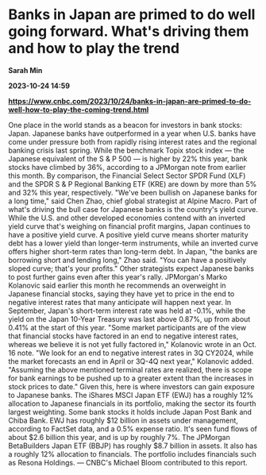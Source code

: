 # Banks in Japan are primed to do well going forward. What's driving them and how to play the trend
**Sarah Min**

**2023-10-24 14:59**

**https://www.cnbc.com/2023/10/24/banks-in-japan-are-primed-to-do-well-how-to-play-the-coming-trend.html**

One place in the world stands as a beacon for investors in bank stocks: Japan. Japanese banks have outperformed in a year when U.S. banks have come under pressure both from rapidly rising interest rates and the regional banking crisis last spring. While the benchmark Topix stock index — the Japanese equivalent of the S & P 500 — is higher by 22% this year, bank stocks have climbed by 36%, according to a JPMorgan note from earlier this month. By comparison, the Financial Select Sector SPDR Fund (XLF) and the SPDR S & P Regional Banking ETF (KRE) are down by more than 5% and 32% this year, respectively. "We've been bullish on Japanese banks for a long time," said Chen Zhao, chief global strategist at Alpine Macro. Part of what's driving the bull case for Japanese banks is the country's yield curve. While the U.S. and other developed economies contend with an inverted yield curve that's weighing on financial profit margins, Japan continues to have a positive yield curve. A positive yield curve means shorter maturity debt has a lower yield than longer-term instruments, while an inverted curve offers higher short-term rates than long-term debt. In Japan, "the banks are borrowing short and lending long," Zhao said. "You can have a positively sloped curve; that's your profits." Other strategists expect Japanese banks to post further gains even after this year's rally. JPMorgan's Marko Kolanovic said earlier this month he recommends an overweight in Japanese financial stocks, saying they have yet to price in the end to negative interest rates that many anticipate will happen next year. In September, Japan's short-term interest rate was held at -0.1%, while the yield on the Japan 10-Year Treasury was last above 0.87%, up from about 0.41% at the start of this year. "Some market participants are of the view that financial stocks have factored in an end to negative interest rates, whereas we believe it is not yet fully factored in," Kolanovic wrote in an Oct. 16 note. "We look for an end to negative interest rates in 3Q CY2024, while the market forecasts an end in April or 3Q-4Q next year," Kolanovic added. "Assuming the above mentioned terminal rates are realized, there is scope for bank earnings to be pushed up to a greater extent than the increases in stock prices to date." Given this, here is where investors can gain exposure to Japanese banks. The iShares MSCI Japan ETF (EWJ) has a roughly 12% allocation to Japanese financials in its portfolio, making the sector its fourth largest weighting. Some bank stocks it holds include Japan Post Bank and Chiba Bank. EWJ has roughly $12 billion in assets under management, according to FactSet data, and a 0.5% expense ratio. It's seen fund flows of about $2.6 billion this year, and is up by roughly 7%. The JPMorgan BetaBuilders Japan ETF (BBJP) has roughly $8.7 billion in assets. It also has a roughly 12% allocation to financials. The portfolio includes financials such as Resona Holdings. — CNBC's Michael Bloom contributed to this report.
